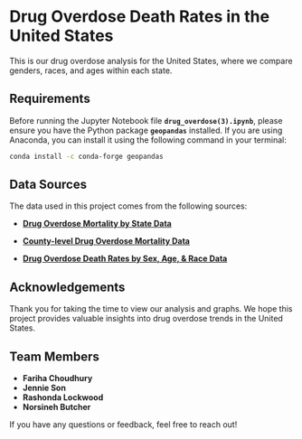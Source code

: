 # Drug Overdose Death Rates in the United States

This is our drug overdose analysis for the United States, where we compare genders, races, and ages within each state.

## Requirements

Before running the Jupyter Notebook file **`drug_overdose(3).ipynb`**, please ensure you have the Python package **`geopandas`** installed. If you are using Anaconda, you can install it using the following command in your terminal:

```bash
conda install -c conda-forge geopandas
```
## Data Sources

The data used in this project comes from the following sources:

- **[Drug Overdose Mortality by State Data](https://www.cdc.gov/nchs/pressroom/sosmap/drug_poisoning_mortality/drug_poisoning.htm)**

- **[County-level Drug Overdose Mortality Data](https://www.cdc.gov/nchs/data-visualization/drug-poisoning-mortality/index.htm)**

- **[Drug Overdose Death Rates by Sex, Age, & Race Data](https://healthdata.gov/dataset/Drug-overdose-death-rates-by-drug-type-sex-age-rac/g82c-hg4c/about_data)**

## Acknowledgements

Thank you for taking the time to view our analysis and graphs. We hope this project provides valuable insights into drug overdose trends in the United States.

## Team Members

- **Fariha Choudhury**
- **Jennie Son**
- **Rashonda Lockwood**
- **Norsineh Butcher**

If you have any questions or feedback, feel free to reach out!
